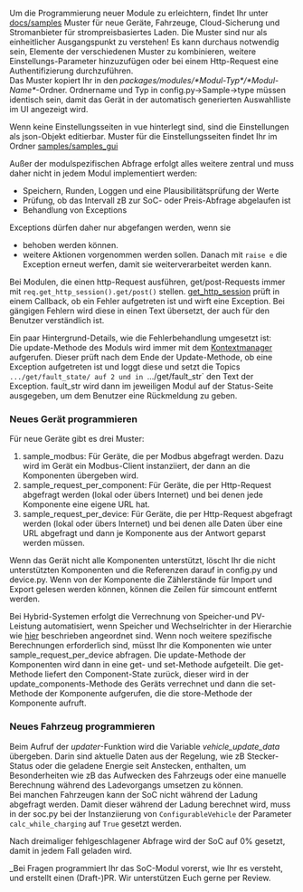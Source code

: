 Um die Programmierung neuer Module zu erleichtern, findet Ihr unter [docs/samples](https://github.com/openWB/core/tree/master/docs/samples?v30-12-2022) Muster für neue Geräte, Fahrzeuge, Cloud-Sicherung und Stromanbieter für strompreisbasiertes Laden.
Die Muster sind nur als einheitlicher Ausgangspunkt zu verstehen! Es kann durchaus notwendig sein, Elemente der verschiedenen Muster zu kombinieren, weitere Einstellungs-Parameter hinzuzufügen oder bei einem Http-Request eine Authentifizierung durchzuführen.  
Das Muster kopiert Ihr in den _packages/modules/\*Modul-Typ\*/\*Modul-Name\*_-Ordner. Ordnername und Typ in config.py->Sample->type müssen identisch sein, damit das Gerät in der automatisch generierten Auswahlliste im UI angezeigt wird.

Wenn keine Einstellungsseiten in vue hinterlegt sind, sind die Einstellungen als json-Objekt editierbar. Muster für die Einstellungsseiten findet Ihr im Ordner [samples/samples_gui](https://github.com/openWB/core/tree/02b34ff216b0dfc83fdc56a53b63d52d5d9a79d2/docs/samples/samples_gui)

Außer der modulspezifischen Abfrage erfolgt alles weitere zentral und muss daher nicht in jedem Modul implementiert werden:
* Speichern, Runden, Loggen und eine Plausibilitätsprüfung der Werte
* Prüfung, ob das Intervall zB zur SoC- oder Preis-Abfrage abgelaufen ist
* Behandlung von Exceptions

Exceptions dürfen daher nur abgefangen werden, wenn sie 
* behoben werden können.
* weitere Aktionen vorgenommen werden sollen. Danach mit `raise e` die Exception erneut werfen, damit sie weiterverarbeitet werden kann.

Bei Modulen, die einen http-Request ausführen, get/post-Requests immer mit `req.get_http_session().get/post()` stellen. [get_http_session](https://github.com/openWB/core/blob/02b34ff216b0dfc83fdc56a53b63d52d5d9a79d2/packages/modules/common/req.py#L8) prüft in einem Callback, ob ein Fehler aufgetreten ist und wirft eine Exception. Bei gängigen Fehlern wird diese in einen Text übersetzt, der auch für den Benutzer verständlich ist.  

Ein paar Hintergrund-Details, wie die Fehlerbehandlung umgesetzt ist:  
Die update-Methode des Moduls wird immer mit dem [Kontextmanager](https://github.com/openWB/core/blob/02b34ff216b0dfc83fdc56a53b63d52d5d9a79d2/packages/modules/common/component_context.py#L11) aufgerufen. Dieser prüft nach dem Ende der Update-Methode, ob eine Exception aufgetreten ist und loggt diese und setzt die Topics `.../get/fault_state/ auf 2 und in `.../get/fault_str` den Text der Exception. fault_str wird dann im jeweiligen Modul auf der Status-Seite ausgegeben, um dem Benutzer eine Rückmeldung zu geben.

### Neues Gerät programmieren
Für neue Geräte gibt es drei Muster:

1. sample_modbus: Für Geräte, die per Modbus abgefragt werden. Dazu wird im Gerät ein Modbus-Client instanziiert, der dann an die Komponenten übergeben wird.
2. sample_request_per_component: Für Geräte, die per Http-Request abgefragt werden (lokal oder übers Internet) und bei denen jede Komponente eine eigene URL hat.
3. sample_request_per_device: Für Geräte, die per Http-Request abgefragt werden (lokal oder übers Internet) und bei denen alle Daten über eine URL abgefragt und dann je Komponente aus der Antwort geparst werden müssen.

Wenn das Gerät nicht alle Komponenten unterstützt, löscht Ihr die nicht unterstützten Komponenten und die Referenzen darauf in config.py und device.py.
Wenn von der Komponente die Zählerstände für Import und Export gelesen werden können, können die Zeilen für simcount entfernt werden.

Bei Hybrid-Systemen erfolgt die Verrechnung von Speicher-und PV-Leistung automatisiert, wenn Speicher und Wechselrichter in der Hierarchie wie [hier](https://github.com/openWB/core/wiki/Hybrid-System-aus-Wechselrichter-und-Speicher) beschrieben angeordnet sind. Wenn noch weitere spezifische Berechnungen erforderlich sind, müsst Ihr die Komponenten wie unter sample_request_per_device abfragen. Die update-Methode der Komponenten wird dann in eine get- und set-Methode aufgeteilt. Die get-Methode liefert den Component-State zurück, dieser wird in der update_components-Methode des Geräts verrechnet und dann die set-Methode der Komponente aufgerufen, die die store-Methode der Komponente aufruft.

### Neues Fahrzeug programmieren
Beim Aufruf der _updater_-Funktion wird die Variable _vehicle_update_data_ übergeben. Darin sind aktuelle Daten aus der Regelung, wie zB Stecker-Status oder die geladene Energie seit Anstecken, enthalten, um Besonderheiten wie zB das Aufwecken des Fahrzeugs oder eine manuelle Berechnung während des Ladevorgangs umsetzen zu können.  
Bei manchen Fahrzeugen kann der SoC nicht während der Ladung abgefragt werden. Damit dieser während der Ladung berechnet wird, muss in der soc.py bei der Instanziierung von `ConfigurableVehicle` der Parameter `calc_while_charging` auf `True` gesetzt werden.

Nach dreimaliger fehlgeschlagener Abfrage wird der SoC auf 0% gesetzt, damit in jedem Fall geladen wird. 

_Bei Fragen programmiert Ihr das SoC-Modul vorerst, wie Ihr es versteht, und erstellt einen (Draft-)PR. Wir unterstützen Euch gerne per Review.
